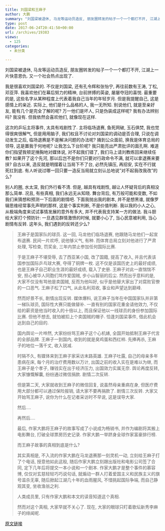 ```yaml
---
title: 刘国梁和王麻子
author: 大鹏
summary: "刘国梁被退休, 马龙等运动员造反, 朋友圈转发的帖子一个一个都打不开, 江湖上一片快意恩仇. 又一个社会热点出现了."
type: post
date: 2017-06-24T20:41:58+00:00
url: /archives/19383
views:
  - 125
categories:
  - 未分类

---
```

刘国梁被退休, 马龙等运动员造反, 朋友圈转发的帖子一个一个都打不开, 江湖上一片快意恩仇. 又一个社会热点出现了.

我是很喜欢刘国梁的. 不仅是刘国梁, 还有孔令辉和张怡宁, 再往前数有王涛, 丁松, 邓亚萍. 我喜欢他们在幕后努力的精神, 台前拼搏的英姿, 屡屡夺冠的喜悦. 最重要的是, 这些名字从某种程度上代表着我自己当年的年轻岁月. 但是我提醒自己, 这是感情上的亲近. 实际上, 他们是什么品格的人, 我一无所知. 别说他们, 就是至亲好友, 能有几个是完全了解的呢? 万一他们是坏人, 只是伪装成这样呢? 我有办法辨别吗? 我没有. 但我依然会喜欢他们, 就像现在这样.

这次的乒坛主将事件, 太具有戏剧性了. 主将临场退赛, 鱼死网破, 玉石俱焚, 我也觉得很爽很解气, 但是用用脑子, 我们权且不讨论对刘国梁的调动是否合理, 只说在调动发生之后, 临场退赛是不是解决问题的办法呢? 捅到公众面前, 换我是体育总局的领导, 这是置我于何地呢? 让我怎么下台阶呢? 我只能亮出严肃批评的面孔啊. 难道你们指望我顿足捶胸地对媒体说, 对不起我们错了, 我们马上请刘教练回来继续任教? 如果开了这个先河, 那以后岂不是你们只要对行政命令不满, 就可以拿退赛来要挟? 自古以来, 造反就是明摆着让当局下不了台, 必然先镇压, 再招安, 实在不行就死扛到底. 有人听说过哪一回只要一造反当局就立刻认怂地说&#8221;对不起我改我改&#8221;的么?

别人的圈, 水太深, 我们外行看不清. 但是, 越具有戏剧性, 越让人怀疑背后的真相没那么简单. 况且, 有些真相, 我们永远无从知晓. 舞台背后, 有万般可能和变数, 不如我们来猜想和预测一下后面的剧情吧. 下面我抛出我的剧本, 并不是想黑谁, 就像罗辑思维经常事先声明的那样, 这是个事实判断, 不是价值判断. 我以我的小人之心, 从极端角度来试试事情发展的意外有多大, 并不代表我支持某一方的做法. 我斗胆给大家打个预防针: 一旦遇见群情激愤的时候, 就要小心了, 当心民意被利用, 当心剧情有反转. 这年头, 我们遇到的反转还少么?

> 王麻子是国家队的球员. 这一回, 马龙他们临场退赛, 他跟随马龙他们一起宣布退赛. 民间一片欢呼, 说他够义气, 有种. 而体育总局立刻对他进行了严肃处理, 写检查, 罚奖金, 三年内禁止参加任何国际比赛.
> 
> 于是王麻子不堪受辱, 去了西亚某小国, 改了国籍, 提高了收入, 并且代表该国参加国际乒乓球大赛, 夺得了铜牌一枚. 这不仅是该国历史上的最好成绩, 也是王麻子自己职业生涯的最好成绩, 载入了史册. 王麻子对此一直惴惴不安, 担心被华人同胞们骂作爱国贼, 步小山智丽的后尘. 然而出乎意料的是, 大家不仅没有骂他是卖国贼, 反而为他叫好, 似乎是他替大家出了对腐败官僚的一口恶气. 王麻子松了口气, 从此名利双收, 事业和声望达到巅峰.
> 
> 然而好景不长, 剧情出现反转. 媒体爆料, 说王麻子当年在中国国家队并非第一梯队球员, 国际性大赛只能做替补. 一直有别的国家花重金请他效力, 不仅给的薪资是他当时收入的十倍以上, 而且保证他以一线球员的身份参加国际比赛. 但他不想去, 就怕被扣上个卖国贼的帽子. 恰逢刘国梁事件, 借此机会达到自己的目的.
> 
> 国内舆论一片哗然, 大家纷纷骂王麻子这个心机婊, 全国开始抵制王麻子代言的全部品牌. 王麻子一到国内, 收到的就是臭鸡蛋和西红柿. 先捧再杀, 王麻子的地位一落千丈, 收入锐减.
> 
> 时隔不久, 有媒体来到王麻子家采访末路英雄. 王麻子吐露, 自己的母亲多年患病在床, 每个月的治疗费用数以万计, 出国之前的收入实在是难以为继, 而王麻子是个孝子, 赚钱实在出于经济压力, 出国效力实属无奈. 舆论再度反转, 大家慷慨解囊, 纷纷通过微信捐款. 剧情二次反转.
> 
> 但是第二天, 大家就收到王麻子的微信回复, 说虽然母亲重病在身, 但医疗费用大部分都可以通过保险报销, 请大家不要再捐款了. 剧情三次反转. 大家又开始骂王麻子, 说你为什么在记者采访时不早说, 这是误导大家.
> 
> 然后&#8230;.
> 
> 再然后&#8230;.
> 
> 最后, 作家大鹏将王麻子的故事写成了小说成为畅销书, 并作为编剧将其搬上电影舞台, 打破全球票房历史记录. 作家大鹏一举跻身全球作家富豪排行榜.
> 
> 而王麻子故事的真相到底是什么?
> 
> 其实真相是, 不入流的作家大鹏在马龙退赛那一刻灵机一动, 立刻给王麻子打了个电话, 授意他如此这般, 随后作家大鹏立刻跟出版社和电影公司签了合同, 定下几年后将提交一本小说和一个剧本. 作家大鹏才是整个事件的慕容博, 仅仅对玄慈轻轻巧巧说句话, 就煽动一群人打着爱国主义和民族主义的旗号滥杀无辜, 随后掀起江湖几十年的血雨腥风, 不惜挑起国际争端, 而自己静观其变, 坐收渔翁之利.
> 
> 人类成员里, 只有作家大鹏和本文的读音知道这个真相.
> 
> 然而对这个真相, 大家早就不关心了. 现在, 大家的眼球只盯着歌坛新秀李麻子的绯闻呢.

[原文链接](http://dapengde.com/archives/19383)

